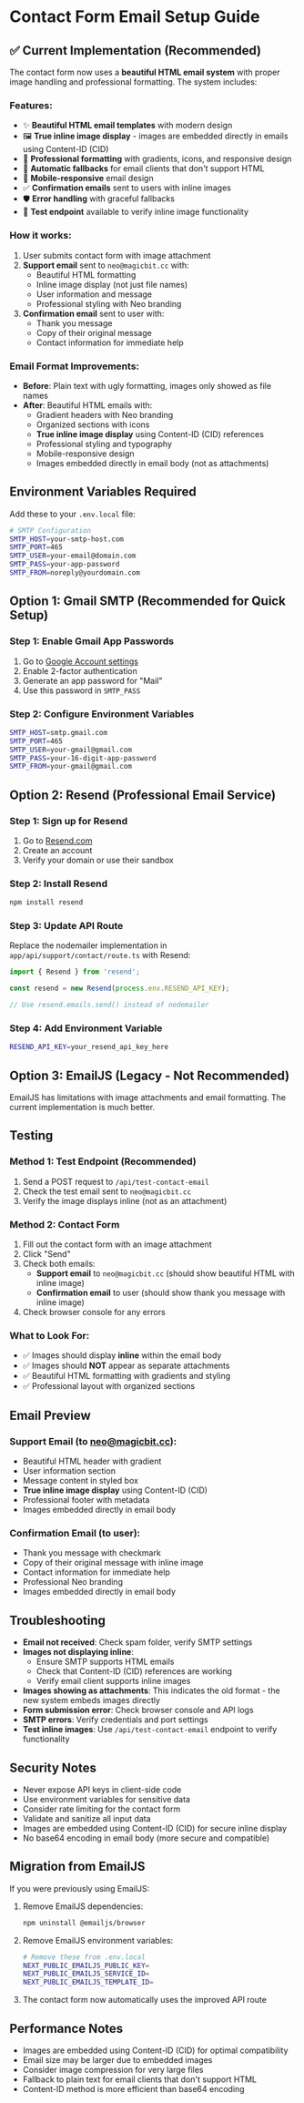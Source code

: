 # Contact Form Email Setup Guide

## ✅ Current Implementation (Recommended)

The contact form now uses a **beautiful HTML email system** with proper image handling and professional formatting. The system includes:

### Features:
- ✨ **Beautiful HTML email templates** with modern design
- 🖼️ **True inline image display** - images are embedded directly in emails using Content-ID (CID)
- 📧 **Professional formatting** with gradients, icons, and responsive design
- 🔄 **Automatic fallbacks** for email clients that don't support HTML
- 📱 **Mobile-responsive** email design
- ✅ **Confirmation emails** sent to users with inline images
- 🛡️ **Error handling** with graceful fallbacks
- 🧪 **Test endpoint** available to verify inline image functionality

### How it works:
1. User submits contact form with image attachment
2. **Support email** sent to `neo@magicbit.cc` with:
   - Beautiful HTML formatting
   - Inline image display (not just file names)
   - User information and message
   - Professional styling with Neo branding
3. **Confirmation email** sent to user with:
   - Thank you message
   - Copy of their original message
   - Contact information for immediate help

### Email Format Improvements:
- **Before**: Plain text with ugly formatting, images only showed as file names
- **After**: Beautiful HTML emails with:
  - Gradient headers with Neo branding
  - Organized sections with icons
  - **True inline image display** using Content-ID (CID) references
  - Professional styling and typography
  - Mobile-responsive design
  - Images embedded directly in email body (not as attachments)

## Environment Variables Required

Add these to your `.env.local` file:

```bash
# SMTP Configuration
SMTP_HOST=your-smtp-host.com
SMTP_PORT=465
SMTP_USER=your-email@domain.com
SMTP_PASS=your-app-password
SMTP_FROM=noreply@yourdomain.com
```

## Option 1: Gmail SMTP (Recommended for Quick Setup)

### Step 1: Enable Gmail App Passwords
1. Go to [Google Account settings](https://myaccount.google.com/)
2. Enable 2-factor authentication
3. Generate an app password for "Mail"
4. Use this password in `SMTP_PASS`

### Step 2: Configure Environment Variables
```bash
SMTP_HOST=smtp.gmail.com
SMTP_PORT=465
SMTP_USER=your-gmail@gmail.com
SMTP_PASS=your-16-digit-app-password
SMTP_FROM=your-gmail@gmail.com
```

## Option 2: Resend (Professional Email Service)

### Step 1: Sign up for Resend
1. Go to [Resend.com](https://resend.com/)
2. Create an account
3. Verify your domain or use their sandbox

### Step 2: Install Resend
```bash
npm install resend
```

### Step 3: Update API Route
Replace the nodemailer implementation in `app/api/support/contact/route.ts` with Resend:

```typescript
import { Resend } from 'resend';

const resend = new Resend(process.env.RESEND_API_KEY);

// Use resend.emails.send() instead of nodemailer
```

### Step 4: Add Environment Variable
```bash
RESEND_API_KEY=your_resend_api_key_here
```

## Option 3: EmailJS (Legacy - Not Recommended)

EmailJS has limitations with image attachments and email formatting. The current implementation is much better.

## Testing

### Method 1: Test Endpoint (Recommended)
1. Send a POST request to `/api/test-contact-email`
2. Check the test email sent to `neo@magicbit.cc`
3. Verify the image displays inline (not as an attachment)

### Method 2: Contact Form
1. Fill out the contact form with an image attachment
2. Click "Send"
3. Check both emails:
   - **Support email** to `neo@magicbit.cc` (should show beautiful HTML with inline image)
   - **Confirmation email** to user (should show thank you message with inline image)
4. Check browser console for any errors

### What to Look For:
- ✅ Images should display **inline** within the email body
- ✅ Images should **NOT** appear as separate attachments
- ✅ Beautiful HTML formatting with gradients and styling
- ✅ Professional layout with organized sections

## Email Preview

### Support Email (to neo@magicbit.cc):
- Beautiful HTML header with gradient
- User information section
- Message content in styled box
- **True inline image display** using Content-ID (CID)
- Professional footer with metadata
- Images embedded directly in email body

### Confirmation Email (to user):
- Thank you message with checkmark
- Copy of their original message with inline image
- Contact information for immediate help
- Professional Neo branding
- Images embedded directly in email body

## Troubleshooting

- **Email not received**: Check spam folder, verify SMTP settings
- **Images not displaying inline**: 
  - Ensure SMTP supports HTML emails
  - Check that Content-ID (CID) references are working
  - Verify email client supports inline images
- **Images showing as attachments**: This indicates the old format - the new system embeds images directly
- **Form submission error**: Check browser console and API logs
- **SMTP errors**: Verify credentials and port settings
- **Test inline images**: Use `/api/test-contact-email` endpoint to verify functionality

## Security Notes

- Never expose API keys in client-side code
- Use environment variables for sensitive data
- Consider rate limiting for the contact form
- Validate and sanitize all input data
- Images are embedded using Content-ID (CID) for secure inline display
- No base64 encoding in email body (more secure and compatible)

## Migration from EmailJS

If you were previously using EmailJS:

1. Remove EmailJS dependencies:
   ```bash
   npm uninstall @emailjs/browser
   ```

2. Remove EmailJS environment variables:
   ```bash
   # Remove these from .env.local
   NEXT_PUBLIC_EMAILJS_PUBLIC_KEY=
   NEXT_PUBLIC_EMAILJS_SERVICE_ID=
   NEXT_PUBLIC_EMAILJS_TEMPLATE_ID=
   ```

3. The contact form now automatically uses the improved API route

## Performance Notes

- Images are embedded using Content-ID (CID) for optimal compatibility
- Email size may be larger due to embedded images
- Consider image compression for very large files
- Fallback to plain text for email clients that don't support HTML
- Content-ID method is more efficient than base64 encoding
